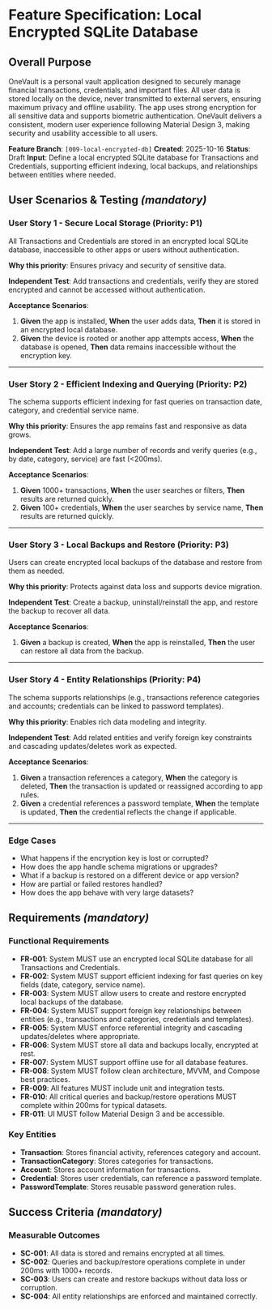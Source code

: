 # Feature Specification: Local Encrypted SQLite Database

## Overall Purpose
OneVault is a personal vault application designed to securely manage financial transactions, credentials, and important files. All user data is stored locally on the device, never transmitted to external servers, ensuring maximum privacy and offline usability. The app uses strong encryption for all sensitive data and supports biometric authentication. OneVault delivers a consistent, modern user experience following Material Design 3, making security and usability accessible to all users.

**Feature Branch**: `[009-local-encrypted-db]`
**Created**: 2025-10-16
**Status**: Draft
**Input**: Define a local encrypted SQLite database for Transactions and Credentials, supporting efficient indexing, local backups, and relationships between entities where needed.

## User Scenarios & Testing *(mandatory)*

### User Story 1 - Secure Local Storage (Priority: P1)
All Transactions and Credentials are stored in an encrypted local SQLite database, inaccessible to other apps or users without authentication.

**Why this priority**: Ensures privacy and security of sensitive data.

**Independent Test**: Add transactions and credentials, verify they are stored encrypted and cannot be accessed without authentication.

**Acceptance Scenarios**:
1. **Given** the app is installed, **When** the user adds data, **Then** it is stored in an encrypted local database.
2. **Given** the device is rooted or another app attempts access, **When** the database is opened, **Then** data remains inaccessible without the encryption key.

---

### User Story 2 - Efficient Indexing and Querying (Priority: P2)
The schema supports efficient indexing for fast queries on transaction date, category, and credential service name.

**Why this priority**: Ensures the app remains fast and responsive as data grows.

**Independent Test**: Add a large number of records and verify queries (e.g., by date, category, service) are fast (<200ms).

**Acceptance Scenarios**:
1. **Given** 1000+ transactions, **When** the user searches or filters, **Then** results are returned quickly.
2. **Given** 100+ credentials, **When** the user searches by service name, **Then** results are returned quickly.

---

### User Story 3 - Local Backups and Restore (Priority: P3)
Users can create encrypted local backups of the database and restore from them as needed.

**Why this priority**: Protects against data loss and supports device migration.

**Independent Test**: Create a backup, uninstall/reinstall the app, and restore the backup to recover all data.

**Acceptance Scenarios**:
1. **Given** a backup is created, **When** the app is reinstalled, **Then** the user can restore all data from the backup.

---

### User Story 4 - Entity Relationships (Priority: P4)
The schema supports relationships (e.g., transactions reference categories and accounts; credentials can be linked to password templates).

**Why this priority**: Enables rich data modeling and integrity.

**Independent Test**: Add related entities and verify foreign key constraints and cascading updates/deletes work as expected.

**Acceptance Scenarios**:
1. **Given** a transaction references a category, **When** the category is deleted, **Then** the transaction is updated or reassigned according to app rules.
2. **Given** a credential references a password template, **When** the template is updated, **Then** the credential reflects the change if applicable.

---

### Edge Cases
- What happens if the encryption key is lost or corrupted?
- How does the app handle schema migrations or upgrades?
- What if a backup is restored on a different device or app version?
- How are partial or failed restores handled?
- How does the app behave with very large datasets?

## Requirements *(mandatory)*

### Functional Requirements
- **FR-001**: System MUST use an encrypted local SQLite database for all Transactions and Credentials.
- **FR-002**: System MUST support efficient indexing for fast queries on key fields (date, category, service name).
- **FR-003**: System MUST allow users to create and restore encrypted local backups of the database.
- **FR-004**: System MUST support foreign key relationships between entities (e.g., transactions and categories, credentials and templates).
- **FR-005**: System MUST enforce referential integrity and cascading updates/deletes where appropriate.
- **FR-006**: System MUST store all data and backups locally, encrypted at rest.
- **FR-007**: System MUST support offline use for all database features.
- **FR-008**: System MUST follow clean architecture, MVVM, and Compose best practices.
- **FR-009**: All features MUST include unit and integration tests.
- **FR-010**: All critical queries and backup/restore operations MUST complete within 200ms for typical datasets.
- **FR-011**: UI MUST follow Material Design 3 and be accessible.

### Key Entities
- **Transaction**: Stores financial activity, references category and account.
- **TransactionCategory**: Stores categories for transactions.
- **Account**: Stores account information for transactions.
- **Credential**: Stores user credentials, can reference a password template.
- **PasswordTemplate**: Stores reusable password generation rules.

## Success Criteria *(mandatory)*

### Measurable Outcomes
- **SC-001**: All data is stored and remains encrypted at all times.
- **SC-002**: Queries and backup/restore operations complete in under 200ms with 1000+ records.
- **SC-003**: Users can create and restore backups without data loss or corruption.
- **SC-004**: All entity relationships are enforced and maintained correctly.


